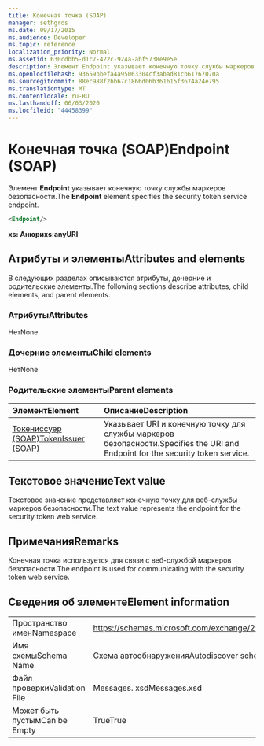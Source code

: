 ```yaml
---
title: Конечная точка (SOAP)
manager: sethgros
ms.date: 09/17/2015
ms.audience: Developer
ms.topic: reference
localization_priority: Normal
ms.assetid: 630cdbb5-d1c7-422c-924a-abf5738e9e5e
description: Элемент Endpoint указывает конечную точку службы маркеров безопасности.
ms.openlocfilehash: 93659bbefa4a95063304cf3abad81cb61767070a
ms.sourcegitcommit: 88ec988f2bb67c1866d06b361615f3674a24e795
ms.translationtype: MT
ms.contentlocale: ru-RU
ms.lasthandoff: 06/03/2020
ms.locfileid: "44458399"
---
```

# <a name="endpoint-soap"></a><span data-ttu-id="fc219-103">Конечная точка (SOAP)</span><span class="sxs-lookup"><span data-stu-id="fc219-103">Endpoint (SOAP)</span></span>

<span data-ttu-id="fc219-104">Элемент **Endpoint** указывает конечную точку службы маркеров безопасности.</span><span class="sxs-lookup"><span data-stu-id="fc219-104">The **Endpoint** element specifies the security token service endpoint.</span></span> 
  
```XML
<Endpoint/>
```

 <span data-ttu-id="fc219-105">**xs: Анюри**</span><span class="sxs-lookup"><span data-stu-id="fc219-105">**xs:anyURI**</span></span>
## <a name="attributes-and-elements"></a><span data-ttu-id="fc219-106">Атрибуты и элементы</span><span class="sxs-lookup"><span data-stu-id="fc219-106">Attributes and elements</span></span>

<span data-ttu-id="fc219-107">В следующих разделах описываются атрибуты, дочерние и родительские элементы.</span><span class="sxs-lookup"><span data-stu-id="fc219-107">The following sections describe attributes, child elements, and parent elements.</span></span>
  
### <a name="attributes"></a><span data-ttu-id="fc219-108">Атрибуты</span><span class="sxs-lookup"><span data-stu-id="fc219-108">Attributes</span></span>

<span data-ttu-id="fc219-109">Нет</span><span class="sxs-lookup"><span data-stu-id="fc219-109">None</span></span>
  
### <a name="child-elements"></a><span data-ttu-id="fc219-110">Дочерние элементы</span><span class="sxs-lookup"><span data-stu-id="fc219-110">Child elements</span></span>

<span data-ttu-id="fc219-111">Нет</span><span class="sxs-lookup"><span data-stu-id="fc219-111">None</span></span>
  
### <a name="parent-elements"></a><span data-ttu-id="fc219-112">Родительские элементы</span><span class="sxs-lookup"><span data-stu-id="fc219-112">Parent elements</span></span>

|<span data-ttu-id="fc219-113">**Элемент**</span><span class="sxs-lookup"><span data-stu-id="fc219-113">**Element**</span></span>|<span data-ttu-id="fc219-114">**Описание**</span><span class="sxs-lookup"><span data-stu-id="fc219-114">**Description**</span></span>|
|:-----|:-----|
|[<span data-ttu-id="fc219-115">Токениссуер (SOAP)</span><span class="sxs-lookup"><span data-stu-id="fc219-115">TokenIssuer (SOAP)</span></span>](tokenissuer-soap.md) <br/> |<span data-ttu-id="fc219-116">Указывает URI и конечную точку для службы маркеров безопасности.</span><span class="sxs-lookup"><span data-stu-id="fc219-116">Specifies the URI and Endpoint for the security token service.</span></span>  <br/> |
   
## <a name="text-value"></a><span data-ttu-id="fc219-117">Текстовое значение</span><span class="sxs-lookup"><span data-stu-id="fc219-117">Text value</span></span>

<span data-ttu-id="fc219-118">Текстовое значение представляет конечную точку для веб-службы маркеров безопасности.</span><span class="sxs-lookup"><span data-stu-id="fc219-118">The text value represents the endpoint for the security token web service.</span></span>
  
## <a name="remarks"></a><span data-ttu-id="fc219-119">Примечания</span><span class="sxs-lookup"><span data-stu-id="fc219-119">Remarks</span></span>

<span data-ttu-id="fc219-120">Конечная точка используется для связи с веб-службой маркеров безопасности.</span><span class="sxs-lookup"><span data-stu-id="fc219-120">The endpoint is used for communicating with the security token web service.</span></span>
  
## <a name="element-information"></a><span data-ttu-id="fc219-121">Сведения об элементе</span><span class="sxs-lookup"><span data-stu-id="fc219-121">Element information</span></span>

|||
|:-----|:-----|
|<span data-ttu-id="fc219-122">Пространство имен</span><span class="sxs-lookup"><span data-stu-id="fc219-122">Namespace</span></span>  <br/> |https://schemas.microsoft.com/exchange/2010/Autodiscover  <br/> |
|<span data-ttu-id="fc219-123">Имя схемы</span><span class="sxs-lookup"><span data-stu-id="fc219-123">Schema Name</span></span>  <br/> |<span data-ttu-id="fc219-124">Схема автообнаружения</span><span class="sxs-lookup"><span data-stu-id="fc219-124">Autodiscover schema</span></span>  <br/> |
|<span data-ttu-id="fc219-125">Файл проверки</span><span class="sxs-lookup"><span data-stu-id="fc219-125">Validation File</span></span>  <br/> |<span data-ttu-id="fc219-126">Messages. xsd</span><span class="sxs-lookup"><span data-stu-id="fc219-126">Messages.xsd</span></span>  <br/> |
|<span data-ttu-id="fc219-127">Может быть пустым</span><span class="sxs-lookup"><span data-stu-id="fc219-127">Can be Empty</span></span>  <br/> |<span data-ttu-id="fc219-128">True</span><span class="sxs-lookup"><span data-stu-id="fc219-128">True</span></span>  <br/> |
   

